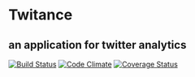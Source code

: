 Twitance
========

## an application for twitter analytics ##
[![Build Status](https://travis-ci.org/ashish173/twitance.png?branch=development)](https://travis-ci.org/ashish173/twitance) [![Code Climate](https://codeclimate.com/repos/52c42969e30ba00166002d81/badges/8068c1df5048fc825f73/gpa.png)](https://codeclimate.com/repos/52c42969e30ba00166002d81/feed) [![Coverage Status](https://coveralls.io/repos/ashish173/twitance/badge.png)](https://coveralls.io/r/ashish173/twitance)
